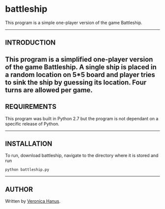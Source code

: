 # battleship
This program is a simple one-player version of the game Battleship. 

-----------------------
INTRODUCTION
-----------------------
This program is a simplified one-player version of the game Battleship.  A single ship is placed in a random location on 5*5 board and player tries to sink the ship by guessing its location.  Four turns are allowed per game.
------------------------
REQUIREMENTS
------------------------
This program was built in Python 2.7 but the program is not dependant on a specific release of Python.

---------------------
INSTALLATION
---------------------
To run, download battleship, navigate to the directory where it is stored and run
<pre><code>python battleship.py</code></pre>

-------------
AUTHOR
-------------
Written by <a href="https://github.com/vzhz">Veronica Hanus</a>.
